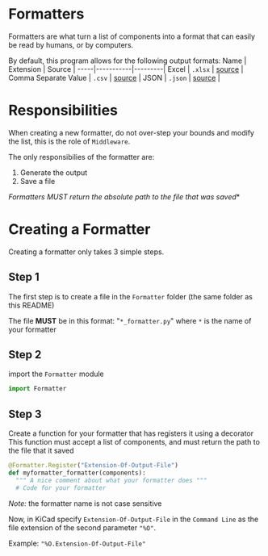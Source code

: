 # Formatters
Formatters are what turn a list of components into a format that can easily be read by humans, or by computers.

By default, this program allows for the following output formats:
Name | Extension | Source |
-----|-----------|---------|
Excel | `.xlsx` | [source](excel_formatter.py) |
Comma Separate Value | `.csv` | [source](csv_formatter.py) |
JSON | `.json` | [source](json_formatter.py) |


# Responsibilities
When creating a new formatter, do not over-step your bounds and modify the list, this is the role of `Middleware`.

The only responsibilies of the formatter are:
1. Generate the output
2. Save a file

*Formatters MUST return the absolute path to the file that was saved**

# Creating a Formatter
Creating a formatter only takes 3 simple steps.

## Step 1
The first step is to create a file in the `Formatter` folder (the same folder as this README)

The file **MUST** be in this format: "`*_formatter.py`" where `*` is the name of your formatter

## Step 2
import the `Formatter` module

```py
import Formatter
```

## Step 3
Create a function for your formatter that has registers it using a decorator
This function must accept a list of components, and must return the path to the file that it saved

```py
@Formatter.Register("Extension-Of-Output-File")
def myformatter_formatter(components):
  """ A nice comment about what your formatter does """
  # Code for your formatter
```

*Note:* the formatter name is not case sensitive

Now, in KiCad specify `Extension-Of-Output-File` in the `Command Line` as the file extension of the second parameter `"%O"`.

Example:
`"%O.Extension-Of-Output-File"`

